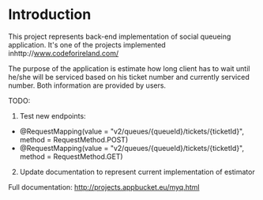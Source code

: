 # Introduction
This project represents back-end implementation of social queueing application. It's one of the projects implemented inhttp://www.codeforireland.com/

The purpose of the application is estimate how long client has to wait until he/she will be serviced based on his ticket number and currently serviced number. Both information are provided by users.

TODO:
1) Test new endpoints:
- @RequestMapping(value = "v2/queues/{queueId}/tickets/{ticketId}", method = RequestMethod.POST)
- @RequestMapping(value = "v2/queues/{queueId}/tickets/{ticketId}", method = RequestMethod.GET)

2) Update documentation to represent current implementation of estimator

Full documentation:
http://projects.appbucket.eu/myq.html
